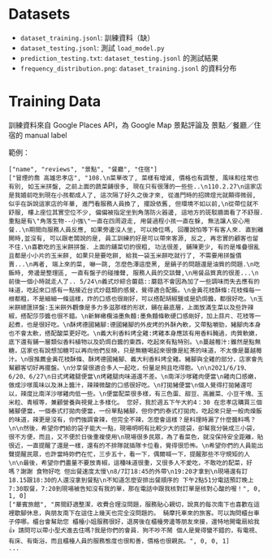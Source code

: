 # Datasets

- ```dataset_training.jsonl```: 訓練資料（缺）
- ```dataset_testing.jsonl```: 測試 ```load_model.py```
- ```prediction_testing.txt```: ```dataset_testing.jsonl``` 的測試結果
- ```frequency_distribution.png```: ```dataset_training.jsonl``` 的資料分布

# Training Data

訓練資料來自 Google Places API，為 Google Map 景點評論及 景點／餐廳／住宿的 manual label

範例：
```
["name", "reviews", "景點", "餐廳", "住宿"]
["冒煙的喬 高雄忠孝店", "108.\n菜單改了, 菜樣有增減, 價格也有調整, 風味和往常也有別, 如玉米拼盤, 之前上面的蔬菜舖很多, 現在只有很薄的一些些..\n110.2.27\n這家店是我婚前吃到現在小孩都成人了, 這次隔了好久之後才來, 從進門時的招牌燈光就顯得微弱, 似乎在訴說這家店的年華, 進門看服務人員換了, 擺設依舊, 但環境不如以前,\n從帶位就不舒服, 樓上座位其實空位不少, 偏偏被指定坐到角落防火器邊, 這地方的斑駁牆面看了不舒服. 重點是有\"角落生物--小強\"一直在四周遊走, 用餐過程小孩一直在躲, 無法讓人安心用餐..\n期間向服務人員反應, 如果旁邊沒人坐, 可以換位嗎, 回覆說怕等下有客人來. 直到離開時,並沒有, 可以跟老闆說的是, 員工訓練的好是可以帶來客源, 反之, 再忠實的顧客也留不住.\n喜歡吃的玉米餅拼盤. 上面的舖菜切的很粗, 功法很差, 鋪陳更少, 有的是堆疊很亂且都是小小片的玉米餅, 如果只是要吃餅, 給我一袋玉米餅吃就行了, 不需要用拼盤價賣...\n再者, 端上來的菜, 嚇一跳, 怎麼色澤這麼黑, 是鍋子的問題還是油質的問題.\n吃飯時, 旁邊是整理區, 一直有盤子的碰撞聲, 服務人員的交談聲,\n用餐品質真的很差...\n前後一個小時就走人了.. 5/24\n義式炒綜合蘑菇::蘑菇不會因為加了一些調味而失去應有的味道，吃起來口感有一點接近台式炒菇類的感覺，覺得適合配飯。\n金黃花枝酥條:花枝條每一根都粗，不是細細一條這樣，炸的口感也很剛好，可以搭配胡椒鹽或是奶焗醬，都很好吃。\n玉米餅總匯拼盤:玉米餅外觀像是多力多滋那樣的形狀，鋪在最底層，上面放滿生菜以及些許辣椒，搭配莎莎醬也很不錯。\n新鮮橄欖油墨魚麵:墨魚麵條軟硬口感剛好，加上蒜片、花枝等一起煮，也是很好吃。\n酥烤德國豬腳:德國豬腳的外皮烤的外酥內軟，又帶點嚼勁，豬腳肉本身也不會太軟，搭配酸菜更好吃。\n義大利香料烤全雞:烤雞本身應該有用香料醃過，肉質軟嫩，底下還有鋪一層類似香料植物以及奶焗白醬的東西，吃起來有點特別。\n蔓越莓汁:雖然是點無糖，店家也有說想加糖可以再向他們反映，只是無糖喝起來很像是紅茶的味道，不太像是蔓越莓汁。\n很推薦金黃花枝酥條、酥烤德國豬腳、義大利香料烤全雞。豬腳與全雞的部分，店家會先幫顧客切好再擺盤。\n分享餐很適合多人一起吃，份量足夠且吃得飽。\n\n2021/6/19、6/20、6/27\n日式烤雞腿便當\n烤雞腿肉味道還不差。\n南洋沙嗲雞肉便當\n雞肉口感嫩，做成沙嗲風味以及淋上醬汁，辣辣微酸的口感很好吃。\n打拋豬便當\n個人覺得打拋豬還可以，辣度比南洋沙嗲雞肉低一些。\n便當配菜很多樣，有三色蛋、甜豆、高麗菜、小豆干塊、玉米粒、青椒等，兼顧營養與視覺上多樣化。 您好，我於週五下午大約4：30 在忠孝店購買三個豬腳便當，一個泰式打拋肉便當，一份單點豬腳，但你們的泰式打拋肉，吃起來只是一般肉燥飯的味道，辣更是沒有，你們強調會辣，但完全不辣，怎麼會這樣？是料理時漏了什麼醬料嗎？\n\n然後，希望你們給的袋子能大一點，現場明明有比較少大的提袋，卻幫我分裝成三小袋，很不方便，而且，又不便於日後重複使用\n現場很多民眾，為了看菜色，就沒保持安全距離，貼很近，一直提醒了還是一樣，還有的不排隊就插隊卡位看，覺得很恐怖。\n希望你們的人員能出聲提醒民眾，也許當時妳們在忙，三步五十，看一下，偶爾喊一下，提醒那些不守規矩的人\n\n最後，希望你們盡量不要放青椒，這種味道很重，又很多人不愛吃，不敢吃的配菜，好嗎？謝謝 食物好吃 但出餐速度太慢\n8/7訂18:45的外帶\n19:20才拿到\n現場還有訂18.15跟18:30的人還沒拿到餐點\n不知道怎麼安排出餐順序的 下午2點51分電話預訂晚上7:30取餐，7:20到現場被告知沒有我的單，那在電話中跟我核對訂單是核對心酸的喔！", 0, 1, 0]
["華賓旅館", "房間舒適整潔，收費合理沒問題，服務貼心親切，說真的每次南下也喜歡在這裡歇腳休息，與朋友南下在這住上幾天也完全沒問題的。 騎摩托車來的旅客。可以詢問櫃台車子停哪。櫃台會幫助您 櫃檯小姐服務很好，退房後在櫃檯旁邊等朋友來接，還特地開電扇給我👍 請問可以帶小型犬進去住嗎?我是你們的會員．狗不吵不鬧 個人是覺得蠻不錯的，有電視、有床、有衛浴，而且櫃檯人員的服務態度也很和善，價格也很親民。", 0, 0, 1]
...
```
